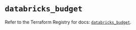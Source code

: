 # `databricks_budget`

Refer to the Terraform Registry for docs: [`databricks_budget`](https://registry.terraform.io/providers/databricks/databricks/1.64.0/docs/resources/budget).
